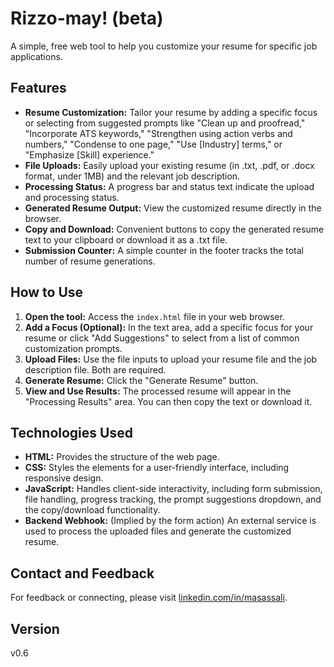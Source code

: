 # Rizzo-may! (beta)

A simple, free web tool to help you customize your resume for specific job applications.

## Features

* **Resume Customization:** Tailor your resume by adding a specific focus or selecting from suggested prompts like "Clean up and proofread," "Incorporate ATS keywords," "Strengthen using action verbs and numbers," "Condense to one page," "Use [Industry] terms," or "Emphasize [Skill] experience."
* **File Uploads:** Easily upload your existing resume (in .txt, .pdf, or .docx format, under 1MB) and the relevant job description.
* **Processing Status:** A progress bar and status text indicate the upload and processing status.
* **Generated Resume Output:** View the customized resume directly in the browser.
* **Copy and Download:** Convenient buttons to copy the generated resume text to your clipboard or download it as a .txt file.
* **Submission Counter:** A simple counter in the footer tracks the total number of resume generations.

## How to Use

1.  **Open the tool:** Access the `index.html` file in your web browser.
2.  **Add a Focus (Optional):** In the text area, add a specific focus for your resume or click "Add Suggestions" to select from a list of common customization prompts.
3.  **Upload Files:** Use the file inputs to upload your resume file and the job description file. Both are required.
4.  **Generate Resume:** Click the "Generate Resume" button.
5.  **View and Use Results:** The processed resume will appear in the "Processing Results" area. You can then copy the text or download it.

## Technologies Used

* **HTML:** Provides the structure of the web page.
* **CSS:** Styles the elements for a user-friendly interface, including responsive design.
* **JavaScript:** Handles client-side interactivity, including form submission, file handling, progress tracking, the prompt suggestions dropdown, and the copy/download functionality.
* **Backend Webhook:** (Implied by the form action) An external service is used to process the uploaded files and generate the customized resume.

## Contact and Feedback

For feedback or connecting, please visit [linkedin.com/in/masassali](https://www.linkedin.com/in/masassali).

## Version

v0.6
